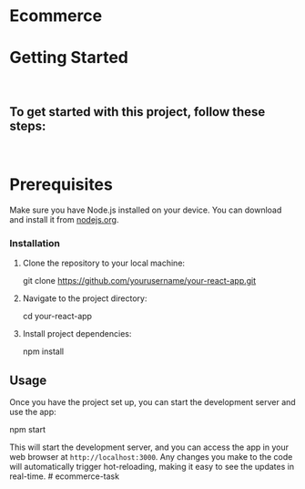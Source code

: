 <h1>Ecommerce</h1>

<h1>Getting Started</h1>
<br/>
<h2>To get started with this project, follow these steps:</h2>
<br/>
<h1> Prerequisites </h1>

Make sure you have Node.js installed on your device. You can download and install it from [nodejs.org](https://nodejs.org/).

### Installation

1. Clone the repository to your local machine:

   
   git clone https://github.com/yourusername/your-react-app.git


2. Navigate to the project directory:

 
   cd your-react-app


3. Install project dependencies:


   npm install


## Usage

Once you have the project set up, you can start the development server and use the app:


npm start


This will start the development server, and you can access the app in your web browser at `http://localhost:3000`. Any changes you make to the code will automatically trigger hot-reloading, making it easy to see the updates in real-time.
#   e c o m m e r c e - t a s k 
 
 
